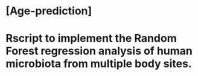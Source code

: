 # [Age-prediction]
# Rscript to implement the Random Forest regression analysis of human microbiota from multiple body sites.


